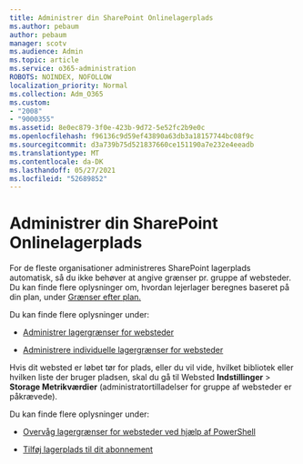 ```yaml
---
title: Administrer din SharePoint Onlinelagerplads
ms.author: pebaum
author: pebaum
manager: scotv
ms.audience: Admin
ms.topic: article
ms.service: o365-administration
ROBOTS: NOINDEX, NOFOLLOW
localization_priority: Normal
ms.collection: Adm_O365
ms.custom:
- "2008"
- "9000355"
ms.assetid: 8e0ec879-3f0e-423b-9d72-5e52fc2b9e0c
ms.openlocfilehash: f96136c9d59ef43890a63db3a18157744bc08f9c
ms.sourcegitcommit: d3a739b75d521837660ce151190a7e232e4eeadb
ms.translationtype: MT
ms.contentlocale: da-DK
ms.lasthandoff: 05/27/2021
ms.locfileid: "52689852"
---
```

# <a name="manage-your-sharepoint-online-storage"></a>Administrer din SharePoint Onlinelagerplads

For de fleste organisationer administreres SharePoint lagerplads automatisk, så du ikke behøver at angive grænser pr. gruppe af websteder. Du kan finde flere oplysninger om, hvordan lejerlager beregnes baseret på din plan, under [Grænser efter plan.](/office365/servicedescriptions/sharepoint-online-service-description/sharepoint-online-limits?redirectedfrom=MSDN#limits-by-plan)

Du kan finde flere oplysninger under:

- [Administrer lagergrænser for websteder](/sharepoint/manage-site-collection-storage-limits)

- [Administrere individuelle lagergrænser for websteder](/sharepoint/manage-site-collection-storage-limits#manage-individual-site-storage-limits)

Hvis dit websted er løbet tør for plads, eller du vil vide, hvilket bibliotek eller hvilken liste der bruger pladsen, skal du gå til Websted **Indstillinger**  >  **Storage Metrikværdier** (administratortilladelser for gruppe af websteder er påkrævede).

Du kan finde flere oplysninger under:

- [Overvåg lagergrænser for websteder ved hjælp af PowerShell](/sharepoint/manage-site-collection-storage-limits#monitor-site-storage-limits-by-using-powershell)

- [Tilføj lagerplads til dit abonnement](/microsoft-365/commerce/add-storage-space) 
  